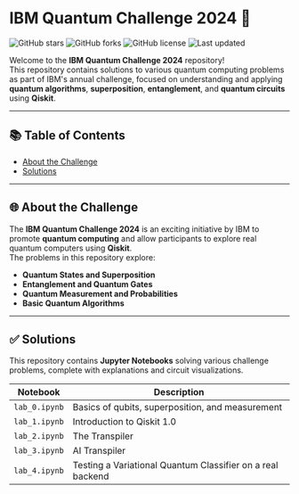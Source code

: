 # IBM Quantum Challenge 2024 🚀

![GitHub stars](https://img.shields.io/github/stars/Amolpagare10/IBM_Quantum_Challenge_24?style=social)
![GitHub forks](https://img.shields.io/github/forks/Amolpagare10/IBM_Quantum_Challenge_24?style=social)
![GitHub license](https://img.shields.io/github/license/Amolpagare10/IBM_Quantum_Challenge_24)
![Last updated](https://img.shields.io/github/last-commit/Amolpagare10/IBM_Quantum_Challenge_24)

Welcome to the **IBM Quantum Challenge 2024** repository!  
This repository contains solutions to various quantum computing problems as part of IBM's annual challenge, focused on understanding and applying **quantum algorithms**, **superposition**, **entanglement**, and **quantum circuits** using **Qiskit**.

---

## 📚 Table of Contents

- [About the Challenge](#-about-the-challenge)
- [Solutions](#-solutions)

---

## 🌐 About the Challenge

The **IBM Quantum Challenge 2024** is an exciting initiative by IBM to promote **quantum computing** and allow participants to explore real quantum computers using **Qiskit**.  
The problems in this repository explore:

- **Quantum States and Superposition**
- **Entanglement and Quantum Gates**
- **Quantum Measurement and Probabilities**
- **Basic Quantum Algorithms**

---

## ✅ Solutions

This repository contains **Jupyter Notebooks** solving various challenge problems, complete with explanations and circuit visualizations.

| Notebook                                   | Description                                |
|--------------------------------------------|--------------------------------------------|
| `lab_0.ipynb`                          | Basics of qubits, superposition, and measurement |
| `lab_1.ipynb`                    | Introduction to Qiskit 1.0            |
| `lab_2.ipynb`    | The Transpiler   |
| `lab_3.ipynb`              | AI Transpiler |
| `lab_4.ipynb`              | Testing a Variational Quantum Classifier on a real backend |
